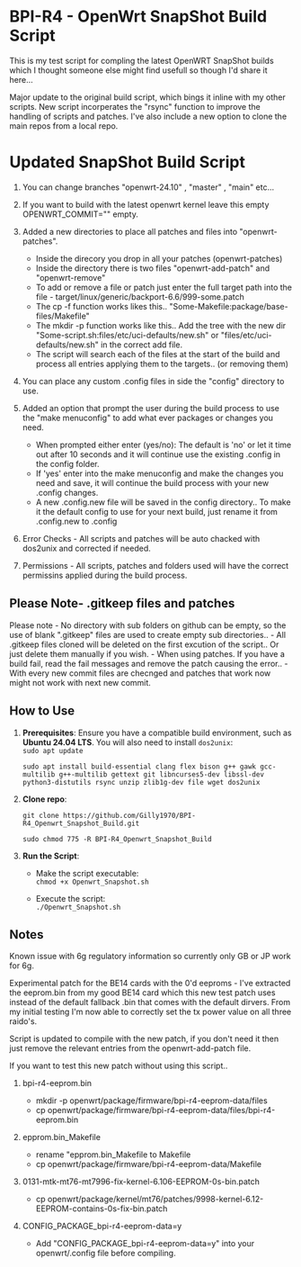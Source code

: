 # **BPI-R4 - OpenWrt SnapShot Build Script**

This is my test script for compling the latest OpenWRT SnapShot builds which I thought someone else might find usefull so though I'd share it here...

Major update to the original build script, which bings it inline with my other scripts. New script incorperates the "rsync" function to improve the handling of scripts and patches. I've also include a new option to clone the main repos from a local repo.  

# **Updated SnapShot Build Script**

1. You can change branches "openwrt-24.10" , "master" , "main" etc...

2. If you want to build with the latest openwrt kernel leave this empty OPENWRT_COMMIT="" empty.

3. Added a new directories to place all patches and files into "openwrt-patches".
     * Inside the direcory you drop in all your patches (openwrt-patches)
	 * Inside the directory there is two files "openwrt-add-patch" and "openwrt-remove"
	 * To add or remove a file or patch just enter the full target path into the file - target/linux/generic/backport-6.6/999-some.patch
	 * The cp -f function works likes this.. "Some-Makefile:package/base-files/Makefile"
	 * The mkdir -p function works like this.. Add the tree with the new dir  "Some-script.sh:files/etc/uci-defaults/new.sh" or "files/etc/uci-defaults/new.sh" in the correct add file.
	 * The script will search each of the files at the start of the build and process all entries applying them to the targets.. (or removing them)

4. You can place any custom .config files in side the "config" directory to use.

5. Added an option that prompt the user during the build process to use the "make menuconfig" to add what ever packages or changes you need.
     * When prompted either enter (yes/no): The default is 'no' or let it time out after 10 seconds and it will continue use the existing .config in the config folder.
	 * If 'yes' enter into the make menuconfig and make the changes you need and save, it will continue the build process with your new .config changes.
	 * A new .config.new file will be saved in the config directory.. To make it the default config to use for your next build, just rename it from .config.new to .config

6. Error Checks - All scripts and patches will be auto chacked with dos2unix and corrected if needed. 

7. Permissions - All scripts, patches and folders used will have the correct permissins applied during the build process.

## **Please Note- .gitkeep files and patches**

Please note - No directory with sub folders on github can be empty, so the use of blank ".gitkeep" files are used to create empty sub directories..
            - All .gitkeep files cloned will be deleted on the first excution of the script.. Or just delete them manually if you wish.
			- When using patches. If you have a build fail, read the fail messages and remove the patch causing the error.. 
			- With every new commit files are checnged and patches that work now might not work with next new commit.

## **How to Use**

1. **Prerequisites**: Ensure you have a compatible build environment, such as **Ubuntu 24.04 LTS**. You will also need to install `dos2unix`:  
   `sudo apt update`
   
   `sudo apt install build-essential clang flex bison g++ gawk gcc-multilib g++-multilib gettext git libncurses5-dev libssl-dev python3-distutils rsync unzip zlib1g-dev file wget dos2unix`

2. **Clone repo**:

   `git clone https://github.com/Gilly1970/BPI-R4_Openwrt_Snapshot_Build.git`
   
   `sudo chmod 775 -R BPI-R4_Openwrt_Snapshot_Build`

3. **Run the Script**:  
   * Make the script executable:  
     `chmod +x Openwrt_Snapshot.sh`
     
   * Execute the script:  
     `./Openwrt_Snapshot.sh`

## **Notes**

Known issue with 6g regulatory information so currently only GB or JP work for 6g. 

Experimental patch for the BE14 cards with the 0'd eeproms - I've extracted the eeprom.bin from my good BE14 card which this new test patch uses instead of the default fallback .bin that comes with the default dirvers. From my initial testing I'm now able to correctly set the tx power value on all three raido's.

Script is updated to compile with the new patch, if you don't need it then just remove the relevant entries from the openwrt-add-patch file.

If you want to test this new patch without using this script.. 

1. bpi-r4-eeprom.bin
	 * mkdir -p openwrt/package/firmware/bpi-r4-eeprom-data/files
	 * cp openwrt/package/firmware/bpi-r4-eeprom-data/files/bpi-r4-eeprom.bin

2. epprom.bin_Makefile
	 * rename "epprom.bin_Makefile to Makefile
	 * cp openwrt/package/firmware/bpi-r4-eeprom-data/Makefile

3. 0131-mtk-mt76-mt7996-fix-kernel-6.106-EEPROM-0s-bin.patch
	 * cp openwrt/package/kernel/mt76/patches/9998-kernel-6.12-EEPROM-contains-0s-fix-bin.patch

4. CONFIG_PACKAGE_bpi-r4-eeprom-data=y
	 * Add "CONFIG_PACKAGE_bpi-r4-eeprom-data=y" into your openwrt/.config file before compiling.

